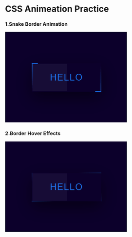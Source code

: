 # CSS Animeation Practice


### 1.Snake Border Animation

![hello](./1.SnakeBorderAnimation/demo_gif.gif)


### 2.Border Hover Effects

![hello](./2.BorderHoverEffects/demo_gif.gif)